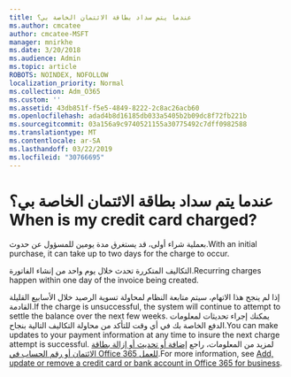 ```yaml
---
title: عندما يتم سداد بطاقة الائتمان الخاصة بي؟
ms.author: cmcatee
author: cmcatee-MSFT
manager: mnirkhe
ms.date: 3/20/2018
ms.audience: Admin
ms.topic: article
ROBOTS: NOINDEX, NOFOLLOW
localization_priority: Normal
ms.collection: Adm_O365
ms.custom: ''
ms.assetid: 43db851f-f5e5-4849-8222-2c8ac26acb60
ms.openlocfilehash: adad4b8d16185db033a5405b2b09dc8f72fb221b
ms.sourcegitcommit: 03a156a9c9740521155a30775492c7dff0982588
ms.translationtype: MT
ms.contentlocale: ar-SA
ms.lasthandoff: 03/22/2019
ms.locfileid: "30766695"
---
```

# <a name="when-is-my-credit-card-charged"></a><span data-ttu-id="44237-102">عندما يتم سداد بطاقة الائتمان الخاصة بي؟</span><span class="sxs-lookup"><span data-stu-id="44237-102">When is my credit card charged?</span></span>

<span data-ttu-id="44237-103">بعملية شراء أولى، قد يستغرق مدة يومين للمسؤول عن حدوث.</span><span class="sxs-lookup"><span data-stu-id="44237-103">With an initial purchase, it can take up to two days for the charge to occur.</span></span>
  
<span data-ttu-id="44237-104">التكاليف المتكررة تحدث خلال يوم واحد من إنشاء الفاتورة.</span><span class="sxs-lookup"><span data-stu-id="44237-104">Recurring charges happen within one day of the invoice being created.</span></span>
  
<span data-ttu-id="44237-105">إذا لم ينجح هذا الاتهام، سيتم متابعة النظام لمحاولة تسوية الرصيد خلال الأسابيع القليلة القادمة.</span><span class="sxs-lookup"><span data-stu-id="44237-105">If the charge is unsuccessful, the system will continue to attempt to settle the balance over the next few weeks.</span></span> <span data-ttu-id="44237-106">يمكنك إجراء تحديثات لمعلومات الدفع الخاصة بك في أي وقت للتأكد من محاولة التكاليف التالية بنجاح.</span><span class="sxs-lookup"><span data-stu-id="44237-106">You can make updates to your payment information at any time to insure the next charge attempt is successful.</span></span> <span data-ttu-id="44237-107">لمزيد من المعلومات، راجع [إضافة أو تحديث أو إزالة بطاقة الائتمان أو رقم الحساب في Office 365 للعمل](https://support.office.com/article/30ba9c83-50d8-4020-90ed-830a5b8c8724).</span><span class="sxs-lookup"><span data-stu-id="44237-107">For more information, see [Add, update or remove a credit card or bank account in Office 365 for business](https://support.office.com/article/30ba9c83-50d8-4020-90ed-830a5b8c8724).</span></span>
  

